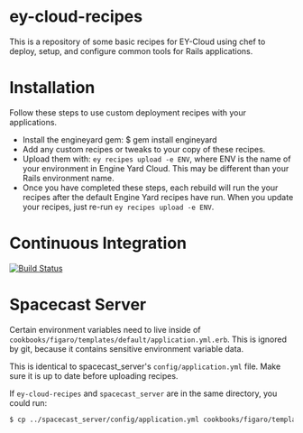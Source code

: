 ey-cloud-recipes
===============
This is a repository of some basic recipes for EY-Cloud using chef to deploy, setup, and configure common tools for Rails applications.

Installation
============

Follow these steps to use custom deployment recipes with your applications.

* Install the engineyard gem:
  $ gem install engineyard
* Add any custom recipes or tweaks to your copy of these recipes.
* Upload them with: `ey recipes upload -e ENV`, where ENV is the name of your environment in Engine Yard Cloud. This may be different than your Rails environment name.
* Once you have completed these steps, each rebuild will run the your
  recipes after the default Engine Yard recipes have run. When you
  update your recipes, just re-run `ey recipes upload -e ENV`.

Continuous Integration
======================

[![Build Status](https://secure.travis-ci.org/engineyard/ey-cloud-recipes.png?branch=master)](http://travis-ci.org/engineyard/ey-cloud-recipes)

Spacecast Server
================

Certain environment variables need to live inside of `cookbooks/figaro/templates/default/application.yml.erb`.  This is ignored by git, because it contains sensitive environment variable data.

This is identical to spacecast_server's `config/application.yml` file.  Make sure it is up to date before uploading recipes.

If `ey-cloud-recipes` and `spacecast_server` are in the same directory, you could run:

```bash
$ cp ../spacecast_server/config/application.yml cookbooks/figaro/templates/default/application.yml.erb
```
